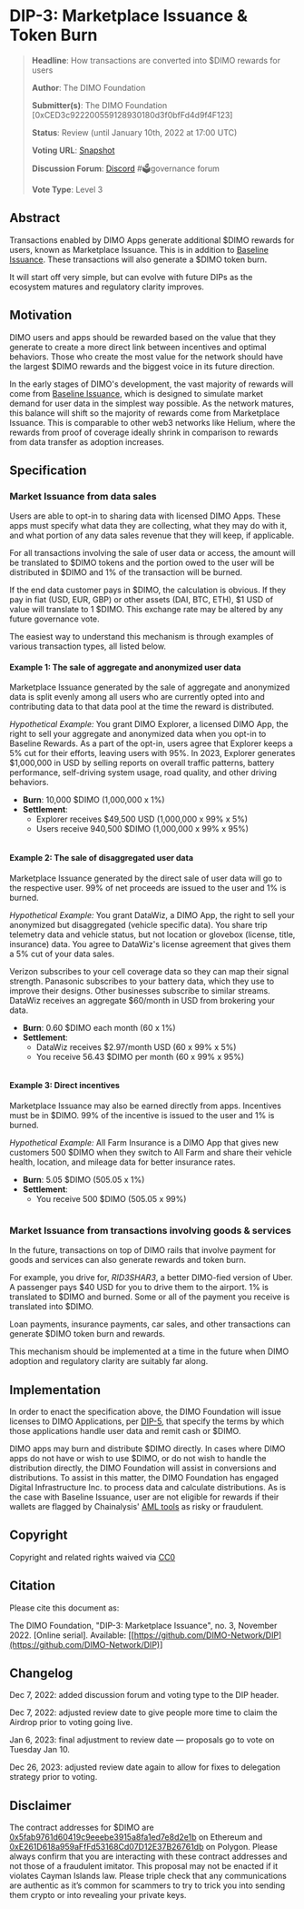 # DIP-3: Marketplace Issuance & Token Burn

> **Headline**: How transactions are converted into $DIMO rewards for users
>
> **Author**: The DIMO Foundation
>
> **Submitter(s)**: The DIMO Foundation \[0xCED3c922200559128930180d3f0bfFd4d9f4F123]
>
> **Status**: Review (until January 10th, 2022 at 17:00 UTC)
>
> **Voting URL**: [Snapshot](https://snapshot.org/#/dimo.eth/proposal/0x74f67d2da46e74e190063932f7b6a27fdafc7fa368ee5a275335db3a9e666499)
>
> **Discussion Forum**: [Discord](https://chat.dimo.zone) #🗳️governance forum
>
> **Vote Type**: Level 3

## Abstract

Transactions enabled by DIMO Apps generate additional $DIMO rewards for users, known as Marketplace Issuance. This is in addition to [Baseline Issuance](dip-2-baseline-issuance.md). These transactions will also generate a $DIMO token burn.&#x20;

It will start off very simple, but can evolve with future DIPs as the ecosystem matures and regulatory clarity improves.

## Motivation

DIMO users and apps should be rewarded based on the value that they generate to create a more direct link between incentives and optimal behaviors. Those who create the most value for the network should have the largest $DIMO rewards and the biggest voice in its future direction.

In the early stages of DIMO's development, the vast majority of rewards will come from [Baseline Issuance](dip2.md), which is designed to simulate market demand for user data in the simplest way possible. As the network matures, this balance will shift so the majority of rewards come from Marketplace Issuance. This is comparable to other web3 networks like Helium, where the rewards from proof of coverage ideally shrink in comparison to rewards from data transfer as adoption increases.

## Specification

### Market Issuance from data sales

Users are able to opt-in to sharing data with licensed DIMO Apps. These apps must specify what data they are collecting, what they may do with it, and what portion of any data sales revenue that they will keep, if applicable.

For all transactions involving the sale of user data or access, the amount will be translated to $DIMO tokens and the portion owed to the user will be distributed in $DIMO and 1% of the transaction will be burned.

If the end data customer pays in $DIMO, the calculation is obvious. If they pay in fiat (USD, EUR, GBP) or other assets (DAI, BTC, ETH), $1 USD of value will translate to 1 $DIMO. This exchange rate may be altered by any future governance vote.

The easiest way to understand this mechanism is through examples of various transaction types, all listed below.

#### Example 1: The sale of aggregate and anonymized user data

Marketplace Issuance generated by the sale of aggregate and anonymized data is split evenly among all users who are currently opted into and contributing data to that data pool at the time the reward is distributed.

_Hypothetical Example:_ You grant DIMO Explorer, a licensed DIMO App, the right to sell your aggregate and anonymized data when you opt-in to Baseline Rewards. As a part of the opt-in, users agree that Explorer keeps a 5% cut for their efforts, leaving users with 95%. In 2023, Explorer generates $1,000,000 in USD by selling reports on overall traffic patterns, battery performance, self-driving system usage, road quality, and other driving behaviors.

* **Burn**: 10,000 $DIMO (1,000,000 x 1%)
* **Settlement**:&#x20;
  * Explorer receives $49,500 USD (1,000,000 x 99% x 5%)
  * Users receive 940,500 $DIMO (1,000,000 x 99% x 95%)

<img src=".gitbook/assets/file.drawing (5).svg" alt="" class="gitbook-drawing">

#### Example 2: The sale of disaggregated user data

Marketplace Issuance generated by the direct sale of user data will go to the respective user. 99% of net proceeds are issued to the user and 1% is burned.

_Hypothetical Example:_ You grant DataWiz, a DIMO App, the right to sell your anonymized but disaggregated (vehicle specific data). You share trip telemetry data and vehicle status, but not location or glovebox (license, title, insurance) data. You agree to DataWiz's license agreement that gives them a 5% cut of your data sales.

Verizon subscribes to your cell coverage data so they can map their signal strength. Panasonic subscribes to your battery data, which they use to improve their designs. Other businesses subscribe to similar streams. DataWiz receives an aggregate $60/month in USD from brokering your data.

* **Burn**: 0.60 $DIMO each month (60 x 1%)
* **Settlement**:&#x20;
  * DataWiz receives $2.97/month USD (60 x 99% x 5%)
  * You receive 56.43 $DIMO per month (60 x 99% x 95%)

<img src=".gitbook/assets/file.drawing (3).svg" alt="" class="gitbook-drawing">

#### Example 3: Direct incentives

Marketplace Issuance may also be earned directly from apps. Incentives must be in $DIMO. 99% of the incentive is issued to the user and 1% is burned.&#x20;

_Hypothetical Example:_ All Farm Insurance is a DIMO App that gives new customers 500 $DIMO when they switch to All Farm and share their vehicle health, location, and mileage data for better insurance rates.

* **Burn**: 5.05 $DIMO (505.05 x 1%)
* **Settlement**:&#x20;
  * You receive 500 $DIMO (505.05 x 99%)

<img src=".gitbook/assets/file.drawing.svg" alt="" class="gitbook-drawing">

### Market Issuance from transactions involving goods & services

In the future, transactions on top of DIMO rails that involve payment for goods and services can also generate rewards and token burn.&#x20;

For example, you drive for, _RID3SHAR3_, a better DIMO-fied version of Uber. A passenger pays $40 USD for you to drive them to the airport. 1% is translated to $DIMO and burned. Some or all of the payment you receive is translated into $DIMO.

Loan payments, insurance payments, car sales, and other transactions can generate $DIMO token burn and rewards.

This mechanism should be implemented at a time in the future when DIMO adoption and regulatory clarity are suitably far along.

## Implementation

In order to enact the specification above, the DIMO Foundation will issue licenses to DIMO Applications, per [DIP-5](dip5.md), that specify the terms by which those applications handle user data and remit cash or $DIMO.&#x20;

DIMO apps may burn and distribute $DIMO directly. In cases where DIMO apps do not have or wish to use $DIMO, or do not wish to handle the distribution directly, the DIMO Foundation will assist in conversions and distributions. To assist in this matter, the DIMO Foundation has engaged Digital Infrastructure Inc. to process data and calculate distributions. As is the case with Baseline Issuance, user are not eligible for rewards if their wallets are flagged by Chainalysis' [AML tools](https://www.chainalysis.com/free-cryptocurrency-sanctions-screening-tools/) as risky or fraudulent.

## Copyright

Copyright and related rights waived via [CC0](https://creativecommons.org/publicdomain/zero/1.0)

## Citation

Please cite this document as:

The DIMO Foundation, "DIP-3: Marketplace Issuance", no. 3, November 2022. \[Online serial]. Available: \[[https://github.com/DIMO-Network/DIP](https://github.com/DIMO-Network/DIP)]

## Changelog

Dec 7, 2022: added discussion forum and voting type to the DIP header.

Dec 7, 2022: adjusted review date to give people more time to claim the Airdrop prior to voting going live.

Jan 6, 2023: final adjustment to review date — proposals go to vote on Tuesday Jan 10.

Dec 26, 2023: adjusted review date again to allow for fixes to delegation strategy prior to voting.

## Disclaimer

The contract addresses for $DIMO are [0x5fab9761d60419c9eeebe3915a8fa1ed7e8d2e1b](https://etherscan.io/token/0x5fab9761d60419c9eeebe3915a8fa1ed7e8d2e1b) on Ethereum and [0xE261D618a959aFfFd53168Cd07D12E37B26761db](https://polygonscan.com/token/0xE261D618a959aFfFd53168Cd07D12E37B26761db) on Polygon. Please always confirm that you are interacting with these contract addresses and not those of a fraudulent imitator. This proposal may not be enacted if it violates Cayman Islands law. Please triple check that any communications are authentic as it’s common for scammers to try to trick you into sending them crypto or into revealing your private keys.

